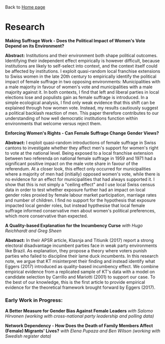 Back to [Home page](/README.md)

# Research

**Making Suffrage Work - Does the Political Impact of Women's Vote Depend on its Environment?**

**Abstract:** Institutions and their environment both shape political outcomes. Identifying their independent effect empirically is however difficult, because institutions are likely to self-select into context, and the context itself could be affected by institutions. I exploit quasi-random local franchise extensions to Swiss women in the late 20th century to empirically identify the political impact of female suffrage in two opposing environments: Municipalities with a male majority in favour of women's vote and municipalities with a male majority against it. In both contexts, I find that left and liberal parties in local elections lose and populists gain as female suffrage is introduced. In a simple ecological analysis, I find only weak evidence that this shift can be explained through how women vote. Instead, my results cautiously suggest a political backlash reaction of men. This paper therefore contributes to our understanding of how well democratic institutions function within environments that welcome versus reject them.

**Enforcing Women's Rights - Can Female Suffrage Change Gender Views?**

**Abstract:** I exploit quasi-random introductions of female suffrage in Swiss cantons to investigate whether they affect men's support for women's right to vote at the national level. Being exposed to a local franchise extension between two referenda on national female suffrage in 1959 and 1971 had a significant positive impact on the male vote share in favour of the referendum. At a closer look, this effect only occurred for municipalities where a majority of men had (initially) opposed women's vote, while there is no evidence for an effect for municipalities that had always supported it. I show that this is not simply a "ceiling effect" and I use local Swiss census data in order to test whether exposure further had an impact on local gender roles proxied by female labour market participation, marriage rates and number of children. I find no support for the hypothesis that exposure impacted local gender roles, but instead hypthesise that local female suffrage informed conservative men about women's political preferences, which more conservative than expected.

**A Quality-based Explanation for the Incumbency Curse** *with Hugo Reichhardt and Greg Sheen*

**Abstract:** In their APSR article, Klasnja and Titiunik (2017) report a strong electoral disadvantage incumbent parties face in weak party environments like Brazil. As explanation, they propose a theory where voters punish parties who failed to discipline their lame duck incumbents. In this research note, we argue that KT misinterpret their finding and instead identify what Eggers (2017) introduced as quality-based incumbency effect. We combine empirical evidence from a replicated sample of KT's data with a model on candidate selection by Carrillo and Mariotti (2001) to support our case. To the best of our knowledge, this is the first article to provide empirical evidence for the theoretical framework brought forward by Eggers (2017).

### Early Work in Progress:

**A Better Measure for Gender Bias Against Female Leaders** *with Salomo Hirvonen (working with cross-national party leadership and polling data)*

**Network Dependency - How Does the Death of Family Members Affect (Female) Migrants' Lives?** *with Elena Pupaza and Ben Wilson (working with Swedish register data)*
